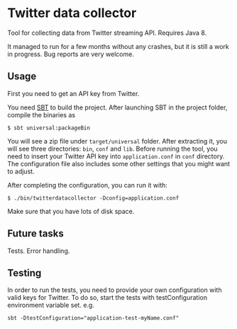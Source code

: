 # Twitter data collector

Tool for collecting data from Twitter streaming API. Requires Java 8.

It managed to run for a few months without any crashes, but it is still a work in progress. Bug reports are very welcome.

## Usage

First you need to get an API key from Twitter.

You need [SBT](http://www.scala-sbt.org/) to build the project. After launching SBT in the project folder, compile the binaries as

```
$ sbt universal:packageBin
```

You will see a zip file under `target/universal` folder. After extracting it, you will see three directories: `bin`, `conf` and `lib`. Before running the tool, you need to insert your Twitter API key into `application.conf` in `conf` directory. The configuration file also includes some other settings that you might want to adjust.

After completing the configuration, you can run it with:

```
$ ./bin/twitterdatacollector -Dconfig=application.conf
```

Make sure that you have lots of disk space.

## Future tasks

Tests.
Error handling.

## Testing

In order to run the tests, you need to provide your own configuration with valid keys for Twitter. To do so, start the tests with testConfiguration environment variable set. e.g.

```
sbt -DtestConfiguration="application-test-myName.conf"
```
